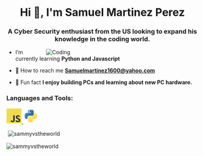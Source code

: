 <h1 align="center">Hi 👋, I'm Samuel Martinez Perez</h1>
<h3 align="center">A Cyber Security enthusiast from the US looking to expand his knowledge in the coding world.</h3>
<img align="right" alt="Coding" width="400" src="https://hellofuture.orange.com/app/uploads/2021/04/home-HF_GA-1920x1080-CYBERSECU.gif">


- I’m currently learning **Python and Javascript**

- 📧 How to reach me **Samuelmartinez1600@yahoo.com**

- 👀 Fun fact **I enjoy building PCs and learning about new PC hardware.**



<h3 align="left">Languages and Tools:</h3>
<p align="left"> <a href="https://developer.mozilla.org/en-US/docs/Web/JavaScript" target="_blank" rel="noreferrer"> <img src="https://raw.githubusercontent.com/devicons/devicon/master/icons/javascript/javascript-original.svg" alt="javascript" width="40" height="40"/> </a> <a href="https://www.python.org" target="_blank" rel="noreferrer"> <img src="https://raw.githubusercontent.com/devicons/devicon/master/icons/python/python-original.svg" alt="python" width="40" height="40"/> </a> </p>



<p>&nbsp;<img align="center" src="https://github-readme-stats.vercel.app/api?username=sammyvstheworld&show_icons=true&locale=en" alt="sammyvstheworld" /></p>

<p><img align="center" src="https://github-readme-streak-stats.herokuapp.com/?user=sammyvstheworld&" alt="sammyvstheworld" /></p>
